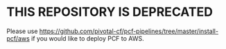 # THIS REPOSITORY IS DEPRECATED

Please use https://github.com/pivotal-cf/pcf-pipelines/tree/master/install-pcf/aws if you would like to deploy PCF to AWS.
